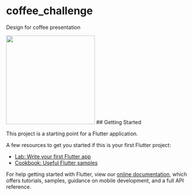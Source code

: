 # coffee_challenge

Design for coffee presentation

<img src="https://res.cloudinary.com/hunt-lng/image/upload/v1622082155/20210526_212046_1_yuyebg.gif" width="240"/>
## Getting Started


This project is a starting point for a Flutter application.

A few resources to get you started if this is your first Flutter project:

- [Lab: Write your first Flutter app](https://flutter.dev/docs/get-started/codelab)
- [Cookbook: Useful Flutter samples](https://flutter.dev/docs/cookbook)

For help getting started with Flutter, view our
[online documentation](https://flutter.dev/docs), which offers tutorials,
samples, guidance on mobile development, and a full API reference.
